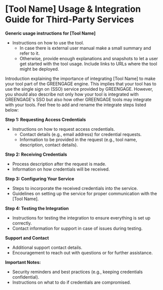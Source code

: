 # [Tool Name] Usage & Integration Guide for Third-Party Services

**Generic usage instructions for [Tool Name]**
- Instructions on how to use the tool.
  - In case there is external user manual make a small summary and refer to it.
  - Otherwise, provide enough explanations and snapshots to let a user get started with the tool usage. Include links to URLs where the tool might be deployed.
    
Introduction explaining the importance of integrating [Tool Name] to make your tool part of the GREENGAGE engine. This implies that your tool has to use the single sign on (SSO) service provided by GREENGAGE. However, you should also describe not only how your tool is integrated with GREENGAGE's SSO but also how other GREENGAGE tools may integrate with your tools. Feel free to add and rename the integrate steps listed below:

**Step 1: Requesting Access Credentials**

- Instructions on how to request access credentials.
  - Contact details (e.g., email address) for credential requests.
  - Information to be provided in the request (e.g., tool name, description, contact details).

**Step 2: Receiving Credentials**

- Process description after the request is made.
- Information on how credentials will be received.

**Step 3: Configuring Your Service**

- Steps to incorporate the received credentials into the service.
- Guidelines on setting up the service for proper communication with the [Tool Name].

**Step 4: Testing the Integration**

- Instructions for testing the integration to ensure everything is set up correctly.
- Contact information for support in case of issues during testing.

**Support and Contact**

- Additional support contact details.
- Encouragement to reach out with questions or for further assistance.

**Important Notes:**

- Security reminders and best practices (e.g., keeping credentials confidential).
- Instructions on what to do if credentials are compromised.
